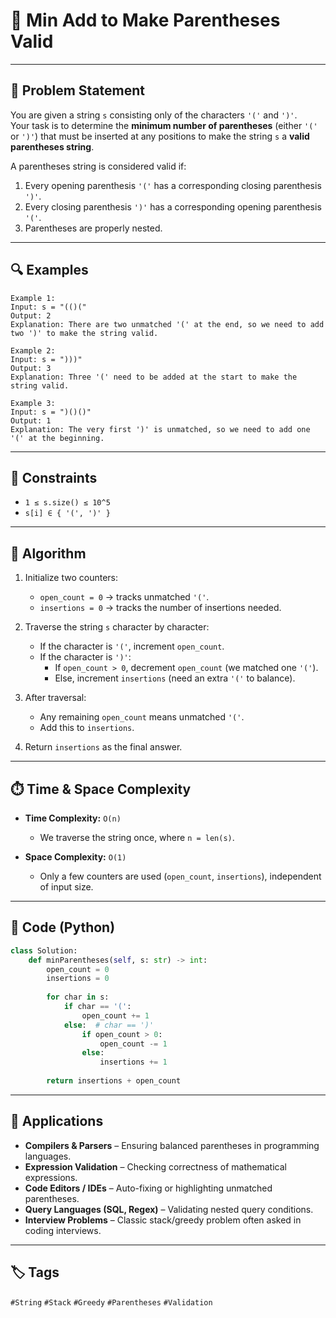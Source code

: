 # 🔧 Min Add to Make Parentheses Valid
---

## 📖 Problem Statement  
You are given a string `s` consisting only of the characters `'('` and `')'`.  
Your task is to determine the **minimum number of parentheses** (either `'('` or `')'`) that must be inserted at any positions to make the string `s` a **valid parentheses string**.

A parentheses string is considered valid if:
1. Every opening parenthesis `'('` has a corresponding closing parenthesis `')'`.  
2. Every closing parenthesis `')'` has a corresponding opening parenthesis `'('`.  
3. Parentheses are properly nested.  

---

## 🔍 Examples  
```text
Example 1:
Input: s = "(()("
Output: 2  
Explanation: There are two unmatched '(' at the end, so we need to add two ')' to make the string valid.  

Example 2:
Input: s = ")))"  
Output: 3  
Explanation: Three '(' need to be added at the start to make the string valid.  

Example 3:
Input: s = ")()()"
Output: 1  
Explanation: The very first ')' is unmatched, so we need to add one '(' at the beginning.  
```
---

## 📏 Constraints
- `1 ≤ s.size() ≤ 10^5`  
- `s[i] ∈ { '(', ')' }`  

---
## 📝 Algorithm  

1. Initialize two counters:  
   - `open_count = 0` → tracks unmatched `'('`.  
   - `insertions = 0` → tracks the number of insertions needed.  

2. Traverse the string `s` character by character:  
   - If the character is `'('`, increment `open_count`.  
   - If the character is `')'`:  
     - If `open_count > 0`, decrement `open_count` (we matched one `'('`).  
     - Else, increment `insertions` (need an extra `'('` to balance).  

3. After traversal:  
   - Any remaining `open_count` means unmatched `'('`.  
   - Add this to `insertions`.  

4. Return `insertions` as the final answer.  
---
## ⏱️ Time & Space Complexity  

- **Time Complexity:** `O(n)`  
  - We traverse the string once, where `n = len(s)`.  

- **Space Complexity:** `O(1)`  
  - Only a few counters are used (`open_count`, `insertions`), independent of input size.  
---

## 🧩 Code (Python)

```python
class Solution:
    def minParentheses(self, s: str) -> int:
        open_count = 0  
        insertions = 0   
        
        for char in s:
            if char == '(':
                open_count += 1
            else:  # char == ')'
                if open_count > 0:
                    open_count -= 1  
                else:
                    insertions += 1  
        
        return insertions + open_count
```
---
## 📌 Applications  

- **Compilers & Parsers** – Ensuring balanced parentheses in programming languages.  
- **Expression Validation** – Checking correctness of mathematical expressions.  
- **Code Editors / IDEs** – Auto-fixing or highlighting unmatched parentheses.  
- **Query Languages (SQL, Regex)** – Validating nested query conditions.  
- **Interview Problems** – Classic stack/greedy problem often asked in coding interviews.  

---
## 🏷️ Tags  
`#String` `#Stack` `#Greedy` `#Parentheses` `#Validation`  
